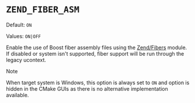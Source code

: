 # `ZEND_FIBER_ASM`

Default: `ON`

Values: `ON|OFF`

Enable the use of Boost fiber assembly files using the
[Zend/Fibers](/docs/cmake/modules/Zend/Fibers.md) module. If disabled or system
isn't supported, fiber support will be run through the legacy ucontext.

> [!NOTE]
> When target system is Windows, this option is always set to `ON` and option is
> hidden in the CMake GUIs as there is no alternative implementation available.
